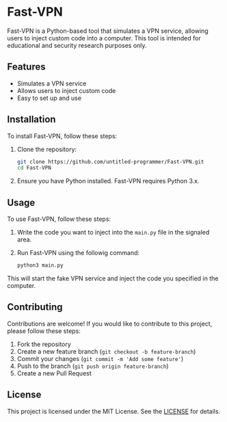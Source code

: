 # Fast-VPN

Fast-VPN is a Python-based tool that simulates a VPN service, allowing users to inject custom code into a computer. This tool is intended for educational and security research purposes only.

## Features

- Simulates a VPN service
- Allows users to inject custom code
- Easy to set up and use

## Installation

To install Fast-VPN, follow these steps:

1. Clone the repository:
    ```bash
    git clone https://github.com/untitled-programmer/Fast-VPN.git
    cd Fast-VPN
    ```

2. Ensure you have Python installed. Fast-VPN requires Python 3.x.

## Usage

To use Fast-VPN, follow these steps:

1. Write the code you want to inject into the `main.py` file in the signaled area.

2. Run Fast-VPN using the followig command:
    ```bash
    python3 main.py
    ```

This will start the fake VPN service and inject the code you specified in the computer.

## Contributing

Contributions are welcome! If you would like to contribute to this project, please follow these steps:

1. Fork the repository
2. Create a new feature branch (`git checkout -b feature-branch`)
3. Commit your changes (`git commit -m 'Add some feature'`)
4. Push to the branch (`git push origin feature-branch`)
5. Create a new Pull Request

## License

This project is licensed under the MIT License. See the [LICENSE](LICENSE) for details.
